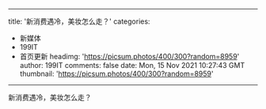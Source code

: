 
---
title: '新消费遇冷，美妆怎么走？'
categories: 
 - 新媒体
 - 199IT
 - 首页更新
headimg: 'https://picsum.photos/400/300?random=8959'
author: 199IT
comments: false
date: Mon, 15 Nov 2021 10:27:43 GMT
thumbnail: 'https://picsum.photos/400/300?random=8959'
---

<div>   
新消费遇冷，美妆怎么走？  
</div>
            